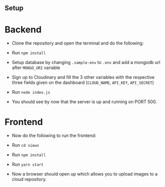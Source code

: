 

## Setup

# Backend
- Clone the repository and open the terminal and do the following:

- Run `npm install` 

- Setup database by changing `.sample-env` to `.env` and add a mongodb url after `MONGO_URI` variable

- Sign up to Cloudinary and fill the 3 other variables with the respective three fields given on the dashboard (`CLOUD_NAME`, `API_KEY`, `API_SECRET`)


- Run `node index.js`

- You should see by now that the server is up and running on PORT 500.

# Frontend
- Now do the following to run the frontend:

- Run `cd views`

- Run `npm install`

- Run `yarn start`

- Now a browser should open up which allows you to upload images to a cloud repository.
